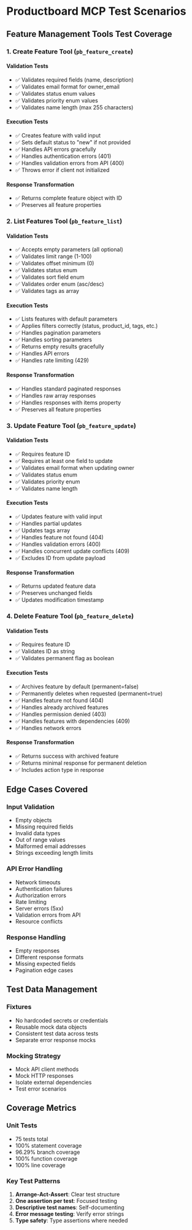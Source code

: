 # Productboard MCP Test Scenarios

## Feature Management Tools Test Coverage

### 1. Create Feature Tool (`pb_feature_create`)

#### Validation Tests
- ✅ Validates required fields (name, description)
- ✅ Validates email format for owner_email
- ✅ Validates status enum values
- ✅ Validates priority enum values
- ✅ Validates name length (max 255 characters)

#### Execution Tests
- ✅ Creates feature with valid input
- ✅ Sets default status to "new" if not provided
- ✅ Handles API errors gracefully
- ✅ Handles authentication errors (401)
- ✅ Handles validation errors from API (400)
- ✅ Throws error if client not initialized

#### Response Transformation
- ✅ Returns complete feature object with ID
- ✅ Preserves all feature properties

### 2. List Features Tool (`pb_feature_list`)

#### Validation Tests
- ✅ Accepts empty parameters (all optional)
- ✅ Validates limit range (1-100)
- ✅ Validates offset minimum (0)
- ✅ Validates status enum
- ✅ Validates sort field enum
- ✅ Validates order enum (asc/desc)
- ✅ Validates tags as array

#### Execution Tests
- ✅ Lists features with default parameters
- ✅ Applies filters correctly (status, product_id, tags, etc.)
- ✅ Handles pagination parameters
- ✅ Handles sorting parameters
- ✅ Returns empty results gracefully
- ✅ Handles API errors
- ✅ Handles rate limiting (429)

#### Response Transformation
- ✅ Handles standard paginated responses
- ✅ Handles raw array responses
- ✅ Handles responses with items property
- ✅ Preserves all feature properties

### 3. Update Feature Tool (`pb_feature_update`)

#### Validation Tests
- ✅ Requires feature ID
- ✅ Requires at least one field to update
- ✅ Validates email format when updating owner
- ✅ Validates status enum
- ✅ Validates priority enum
- ✅ Validates name length

#### Execution Tests
- ✅ Updates feature with valid input
- ✅ Handles partial updates
- ✅ Updates tags array
- ✅ Handles feature not found (404)
- ✅ Handles validation errors (400)
- ✅ Handles concurrent update conflicts (409)
- ✅ Excludes ID from update payload

#### Response Transformation
- ✅ Returns updated feature data
- ✅ Preserves unchanged fields
- ✅ Updates modification timestamp

### 4. Delete Feature Tool (`pb_feature_delete`)

#### Validation Tests
- ✅ Requires feature ID
- ✅ Validates ID as string
- ✅ Validates permanent flag as boolean

#### Execution Tests
- ✅ Archives feature by default (permanent=false)
- ✅ Permanently deletes when requested (permanent=true)
- ✅ Handles feature not found (404)
- ✅ Handles already archived features
- ✅ Handles permission denied (403)
- ✅ Handles features with dependencies (409)
- ✅ Handles network errors

#### Response Transformation
- ✅ Returns success with archived feature
- ✅ Returns minimal response for permanent deletion
- ✅ Includes action type in response

## Edge Cases Covered

### Input Validation
- Empty objects
- Missing required fields
- Invalid data types
- Out of range values
- Malformed email addresses
- Strings exceeding length limits

### API Error Handling
- Network timeouts
- Authentication failures
- Authorization errors
- Rate limiting
- Server errors (5xx)
- Validation errors from API
- Resource conflicts

### Response Handling
- Empty responses
- Different response formats
- Missing expected fields
- Pagination edge cases

## Test Data Management

### Fixtures
- No hardcoded secrets or credentials
- Reusable mock data objects
- Consistent test data across tests
- Separate error response mocks

### Mocking Strategy
- Mock API client methods
- Mock HTTP responses
- Isolate external dependencies
- Test error scenarios

## Coverage Metrics

### Unit Tests
- 75 tests total
- 100% statement coverage
- 96.29% branch coverage
- 100% function coverage
- 100% line coverage

### Key Test Patterns
1. **Arrange-Act-Assert**: Clear test structure
2. **One assertion per test**: Focused testing
3. **Descriptive test names**: Self-documenting
4. **Error message testing**: Verify error strings
5. **Type safety**: Type assertions where needed